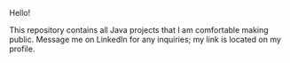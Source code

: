 Hello!

This repository contains all Java projects that I am
comfortable making public. Message me on LinkedIn for
any inquiries; my link is located on my profile.
